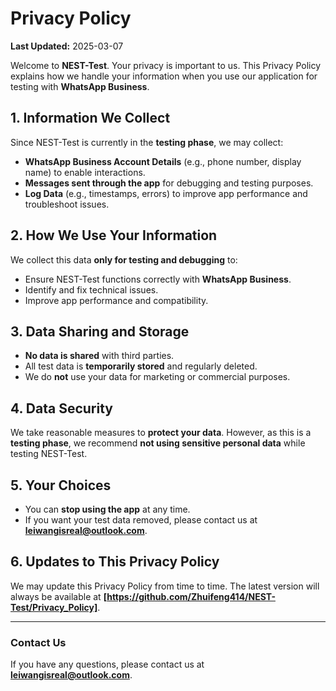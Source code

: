 # Privacy Policy

**Last Updated:** 2025-03-07

Welcome to **NEST-Test**. Your privacy is important to us. This Privacy Policy explains how we handle your information when you use our application for testing with **WhatsApp Business**.

## 1. Information We Collect
Since NEST-Test is currently in the **testing phase**, we may collect:
- **WhatsApp Business Account Details** (e.g., phone number, display name) to enable interactions.
- **Messages sent through the app** for debugging and testing purposes.
- **Log Data** (e.g., timestamps, errors) to improve app performance and troubleshoot issues.

## 2. How We Use Your Information
We collect this data **only for testing and debugging** to:
- Ensure NEST-Test functions correctly with **WhatsApp Business**.
- Identify and fix technical issues.
- Improve app performance and compatibility.

## 3. Data Sharing and Storage
- **No data is shared** with third parties.
- All test data is **temporarily stored** and regularly deleted.
- We do **not** use your data for marketing or commercial purposes.

## 4. Data Security
We take reasonable measures to **protect your data**. However, as this is a **testing phase**, we recommend **not using sensitive personal data** while testing NEST-Test.

## 5. Your Choices
- You can **stop using the app** at any time.
- If you want your test data removed, please contact us at **leiwangisreal@outlook.com**.

## 6. Updates to This Privacy Policy
We may update this Privacy Policy from time to time. The latest version will always be available at **[https://github.com/Zhuifeng414/NEST-Test/Privacy_Policy]**.

---

### Contact Us
If you have any questions, please contact us at **leiwangisreal@outlook.com**.
